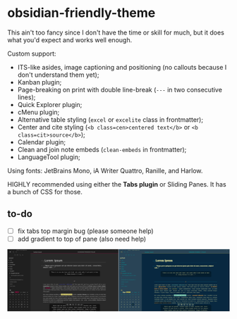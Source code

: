 # obsidian-friendly-theme

This ain't too fancy since I don't have the time or skill for much, but it does what you'd expect and works well enough.

Custom support:
- ITS-like asides, image captioning and positioning (no callouts because I don't understand them yet);
- Kanban plugin;
- Page-breaking on print with double line-break (`---` in two consecutive lines);
- Quick Explorer plugin;
- cMenu plugin;
- Alternative table styling (`excel` or `excelite` class in frontmatter);
- Center and cite styling (`<b class=cen>centered text</b>` or `<b class=cit>source</b>`);
- Calendar plugin;
- Clean and join note embeds (`clean-embeds` in frontmatter);
- LanguageTool plugin; 

Using fonts: JetBrains Mono, iA Writer Quattro, Ranille, and Harlow.

HIGHLY recommended using either the **Tabs plugin** or Sliding Panes. It has a bunch of CSS for those.

## to-do
- [ ] fix tabs top margin bug (please someone help)
- [ ] add gradient to top of pane (also need help)

![screenshot.png](https://github.com/firinael/obsidian-friendly-theme/blob/main/screenshot.png)
